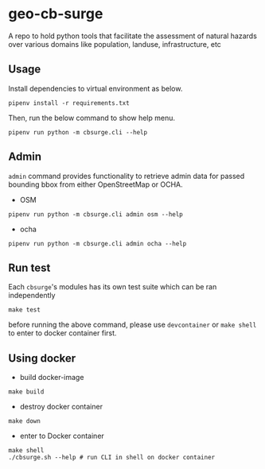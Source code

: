 # geo-cb-surge
A repo to hold python tools that facilitate the assessment of natural hazards over various domains like population, landuse, infrastructure, etc  

## Usage

Install dependencies to virtual environment as below.

```shell
pipenv install -r requirements.txt
```

Then, run the below command to show help menu.

```shell
pipenv run python -m cbsurge.cli --help
```

## Admin

`admin` command provides functionality to retrieve admin data for passed bounding bbox from either OpenStreetMap or OCHA.

- OSM

```shell
pipenv run python -m cbsurge.cli admin osm --help
```

- ocha

```shell
pipenv run python -m cbsurge.cli admin ocha --help
```

## Run test

Each `cbsurge`'s modules has its own test suite which can be ran independently

```shell
make test
```

before running the above command, please use `devcontainer` or `make shell` to enter to docker container first.

## Using docker

- build docker-image

```shell
make build
```

- destroy docker container

```shell
make down
```

- enter to Docker container

```shell
make shell
./cbsurge.sh --help # run CLI in shell on docker container
```